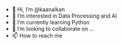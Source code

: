 - 👋 Hi, I’m @kaanalkan
- 👀 I’m interested in Data Processing and AI
- 🌱 I’m currently learning Python
- 💞️ I’m looking to collaborate on ...
- 📫 How to reach me 

<!---
kaanalkan/kaanalkan is a ✨ special ✨ repository because its `README.md` (this file) appears on your GitHub profile.
You can click the Preview link to take a look at your changes.
--->
